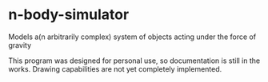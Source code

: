 # n-body-simulator
Models a(n arbitrarily complex) system of objects acting under the force of gravity

This program was designed for personal use, so documentation is still in the works.
Drawing capabilities are not yet completely implemented.
